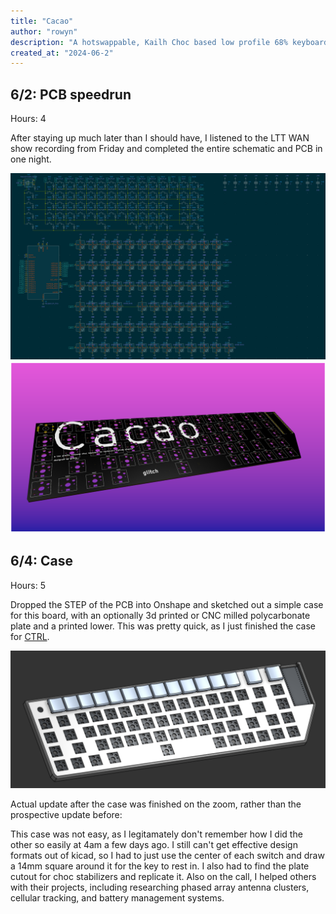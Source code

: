 ```yaml
---
title: "Cacao"
author: "rowyn"
description: "A hotswappable, Kailh Choc based low profile 68% keyboard with a rotary encoder and 4 macro keys. Powered by Orpheus Pico"
created_at: "2024-06-2"
---
```


## 6/2: PCB speedrun
Hours: 4

After staying up much later than I should have, I listened to the LTT WAN show recording from Friday and completed the entire schematic and PCB in one night.

![schematic](/images/sch.png)
![pcb](/images/pcb.png)

## 6/4: Case
Hours: 5

Dropped the STEP of the PCB into Onshape and sketched out a simple case for this board, with an optionally 3d printed or CNC milled polycarbonate plate and a printed lower. This was pretty quick, as I just finished the case for [CTRL](https://githum.com/JustAGlitchFL/CTRL/README.md). 

![case](/images/case.png)

Actual update after the case was finished on the zoom, rather than the prospective update before:

This case was not easy, as I legitamately don't remember how I did the other so easily at 4am a few days ago. I still can't get effective design formats out of kicad, so I had to just use the center of each switch and draw a 14mm square around it for the key to rest in. I also had to find the plate cutout for choc stabilizers and replicate it. Also on the call, I helped others with their projects, including researching phased array antenna clusters, cellular tracking, and battery management systems.

